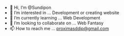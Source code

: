 - 👋 Hi, I’m @Sundipon
- 👀 I’m interested in ... Development or creating website
- 🌱 I’m currently learning ... Web Development
- 💞️ I’m looking to collaborate on ... Web Fantasy
- 📫 How to reach me ... proximasddip@gmail.com

<!---
Sundipon/Sundipon is a ✨ special ✨ repository because its `README.md` (this file) appears on your GitHub profile.
You can click the Preview link to take a look at your changes.
--->
